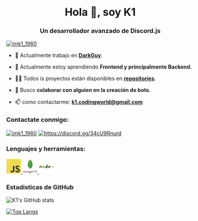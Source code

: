 <h1 align="center">Hola 👋, soy K1</h1>
<h3 align="center">Un desarrollador avanzado de Discord.js</h3>

<p align="left"> <a href="https://twitter.com/imk1_1960" target="blank"><img src="https://img.shields.io/twitter/follow/imk1_1960?logo=twitter&style=for-the-badge" alt="imk1_1960" /></a> </p>

- 🔭 Actualmente trabajo en [**DarkGuy**](https://www.darkguy.ml).

- 🌱 Actualmente estoy aprendiendo **Frontend y principalmente Backend.**

- 👨‍💻 Todos is proyectos están disponibles en [**repositories**](https://github.com/k1-1960?tab=repositories).

- 💭 Busco **colaborar con alguien en la creación de bots.**

- 📫 como contactarme: **k1.codingworld@gmail.com**

<h3 align="left">Contactate conmigo:</h3>
<p align="left">
<a href="https://twitter.com/imk1_1960" target="blank"><img align="center" src="https://raw.githubusercontent.com/rahuldkjain/github-profile-readme-generator/master/src/images/icons/Social/twitter.svg" alt="imk1_1960" height="30" width="40" /></a>
<a href="https://discord.gg/https://discord.gg/34cU9Rnurd" target="blank"><img align="center" src="https://raw.githubusercontent.com/rahuldkjain/github-profile-readme-generator/master/src/images/icons/Social/discord.svg" alt="https://discord.gg/34cU9Rnurd" height="30" width="40" /></a>
</p>

<h3 align="left">Lenguajes y herramientas:</h3>
<p align="left"> <a href="https://developer.mozilla.org/en-US/docs/Web/JavaScript" target="_blank" rel="noreferrer"> <img src="https://raw.githubusercontent.com/devicons/devicon/master/icons/javascript/javascript-original.svg" alt="javascript" width="40" height="40"/> </a> <a href="https://www.mongodb.com/" target="_blank" rel="noreferrer"> <img src="https://raw.githubusercontent.com/devicons/devicon/master/icons/mongodb/mongodb-original-wordmark.svg" alt="mongodb" width="40" height="40"/> </a> <a href="https://nodejs.org" target="_blank" rel="noreferrer"> <img src="https://raw.githubusercontent.com/devicons/devicon/master/icons/nodejs/nodejs-original-wordmark.svg" alt="nodejs" width="40" height="40"/> </a> </p>

### Estadisticas de GitHub
 ![K1's GitHub stats](https://github-readme-stats.vercel.app/api?username=k1-1960&show_icons=true&locale=es&theme=merko)

 [![Top Langs](https://github-readme-stats.vercel.app/api/top-langs/?username=k1-1960&locale=es&theme=merko&layout=compact)](https://github.com/k1-1960)
